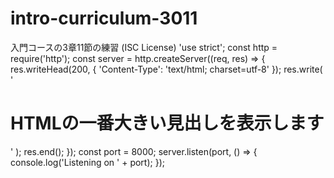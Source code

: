 # intro-curriculum-3011
入門コースの3章11節の練習  (ISC License)
'use strict';
const http = require('http');
const server = http.createServer((req, res) => {
  res.writeHead(200, {
    'Content-Type': 'text/html; charset=utf-8'
  });
  res.write(
    '<!DOCTYPE html><html lang="ja"><body><h1>HTMLの一番大きい見出しを表示します</h1></body></html>'
  );
  res.end();
});
const port = 8000;
server.listen(port, () => {
  console.log('Listening on ' + port);
});
